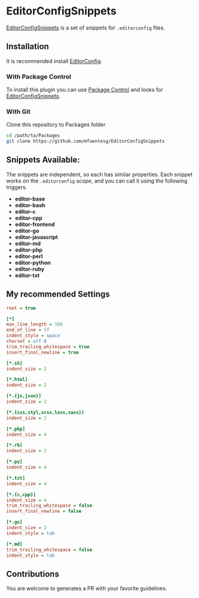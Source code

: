 # EditorConfigSnippets

[EditorConfigSnippets](https://github.com/mfuentesg/EditorConfigSnippets) is a set of snippets for `.editorconfig` files.

## Installation

It is recommended install [EditorConfig](https://packagecontrol.io/packages/EditorConfig).

### With Package Control

To install this plugin you can use [Package Control](https://packagecontrol.io) and looks for [EditorConfigSnippets](https://packagecontrol.io/packages/EditorConfigSnippets).

### With Git

Clone this repository to Packages folder

```bash
cd /path/to/Packages
git clone https://github.com/mfuentesg/EditorConfigSnippets
```

## Snippets Available:

The snippets are independent, so each has similar properties. Each snippet works on the `.editorconfig` scope, and you can call it using the following triggers.

- **editor-base**
- **editor-bash**
- **editor-c**
- **editor-cpp**
- **editor-frontend**
- **editor-go**
- **editor-javascript**
- **editor-md**
- **editor-php**
- **editor-perl**
- **editor-python**
- **editor-ruby**
- **editor-txt**

## My recommended Settings

```ini
root = true

[*]
max_line_length = 100
end_of_line = lf
indent_style = space
charset = utf-8
trim_trailing_whitespace = true
insert_final_newline = true

[*.sh]
indent_size = 2

[*.html]
indent_size = 2

[*.{js,json}]
indent_size = 2

[*.{css,styl,scss,less,sass}]
indent_size = 2

[*.php]
indent_size = 4

[*.rb]
indent_size = 2

[*.py]
indent_size = 4

[*.txt]
indent_size = 4

[*.{c,cpp}]
indent_size = 4
trim_trailing_whitespace = false
insert_final_newline = false

[*.go]
indent_size = 2
indent_style = tab

[*.md]
trim_trailing_whitespace = false
indent_style = tab

```

## Contributions

You are welcome to generates a PR with your favorite guidelines.
